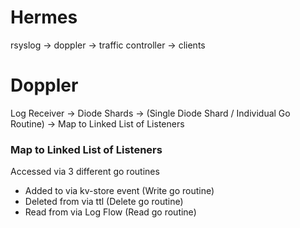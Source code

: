 Hermes
========

rsyslog -> doppler -> traffic controller -> clients

# Doppler
Log Receiver -> Diode Shards -> (Single Diode Shard / Individual Go Routine) -> Map to Linked List of Listeners

### Map to Linked List of Listeners
Accessed via 3 different go routines
* Added to via kv-store event (Write go routine)
* Deleted from via ttl (Delete go routine)
* Read from via Log Flow (Read go routine)
